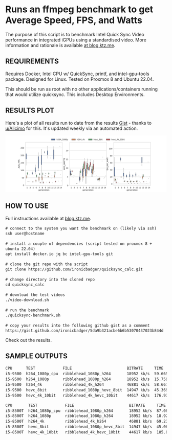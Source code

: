 
Runs an ffmpeg benchmark to get Average Speed, FPS, and Watts
===========================================

The purpose of this script is to benchmark Intel Quick Sync Video performance in integrated iGPUs using a standardised video. More information and rationale is available [at blog.ktz.me](https://blog.ktz.me/i-need-your-help-with-intel-quick-sync-benchmarking/).

REQUIREMENTS
------------

Requires Docker, Intel CPU w/ QuickSync, printf, and intel-gpu-tools package. Designed for Linux. Tested on Proxmox 8 and Ubuntu 22.04.

This should be run as root with no other applications/containers running that would utilize quicksync. This includes Desktop Environments.

RESULTS PLOT
------------

Here's a plot of all results run to date from the results [Gist](https://gist.github.com/ironicbadger/5da9b321acbe6b6b53070437023b844d) - thanks to [u/Alicimo](https://github.com/Alicimo) for this. It's updated weekly via an automated action.

![results](plot.png)


HOW TO USE
------------

Full instructions available at [blog.ktz.me](https://blog.ktz.me/i-need-your-help-with-intel-quick-sync-benchmarking/).

```
# connect to the system you want the benchmark on (likely via ssh)
ssh user@hostname

# install a couple of dependencies (script tested on proxmox 8 + ubuntu 22.04)
apt install docker.io jq bc intel-gpu-tools git

# clone the git repo with the script
git clone https://github.com/ironicbadger/quicksync_calc.git

# change directory into the cloned repo
cd quicksync_calc

# download the test videos
./video-download.sh

# run the benchmark
./quicksync-benchmark.sh

# copy your results into the following github gist as a comment
https://gist.github.com/ironicbadger/5da9b321acbe6b6b53070437023b844d
```


Check out the results.

SAMPLE OUTPUTS
------------
```bash
CPU      TEST            FILE                        BITRATE     TIME      AVG_FPS  AVG_SPEED  AVG_WATTS
i5-9500  h264_1080p_cpu  ribblehead_1080p_h264       18952 kb/s  59.665s   58.03    2.05x      N/A
i5-9500  h264_1080p      ribblehead_1080p_h264       18952 kb/s  15.759s   232.03   7.63x      7.66
i5-9500  h264_4k         ribblehead_4k_h264          46881 kb/s  58.667s   59.21    2.09x      7.49
i5-9500  hevc_8bit       ribblehead_1080p_hevc_8bit  14947 kb/s  45.369s   76.10    2.66x      9.09
i5-9500  hevc_4k_10bit   ribblehead_4k_hevc_10bit    44617 kb/s  176.932s  19.71    .68x       10.12
```

```bash
CPU       TEST            FILE                        BITRATE     TIME      AVG_FPS  AVG_SPEED  AVG_WATTS
i5-8500T  h264_1080p_cpu  ribblehead_1080p_h264       18952 kb/s  87.080s   42.86    1.46x      N/A
i5-8500T  h264_1080p      ribblehead_1080p_h264       18952 kb/s  18.928s   182.45   6.31x      9.09
i5-8500T  h264_4k         ribblehead_4k_h264          46881 kb/s  69.238s   49.52    1.75x      9.04
i5-8500T  hevc_8bit       ribblehead_1080p_hevc_8bit  14947 kb/s  45.061s   76.42    2.67x      11.93
i5-8500T  hevc_4k_10bit   ribblehead_4k_hevc_10bit    44617 kb/s  185.816s  18.85    .65x       13.13
```
